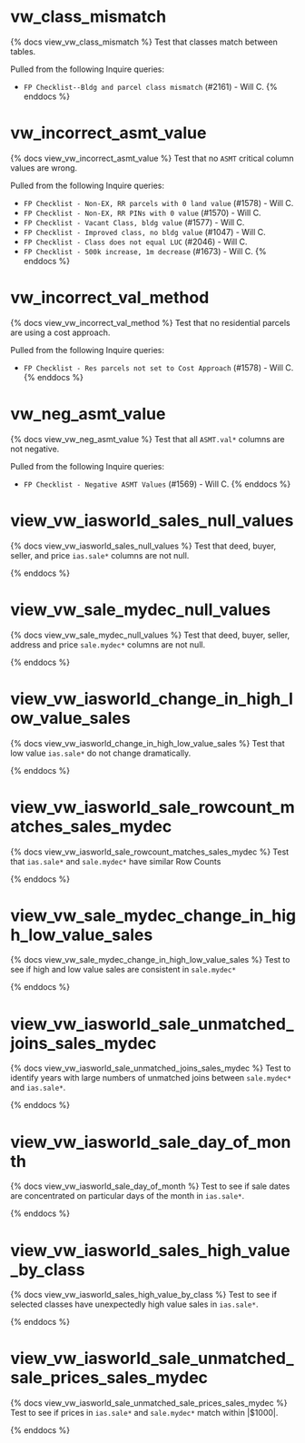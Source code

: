 # vw_class_mismatch

{% docs view_vw_class_mismatch %}
Test that classes match between tables.

Pulled from the following Inquire queries:

- `FP Checklist--Bldg and parcel class mismatch` (#2161) - Will C.
{% enddocs %}

# vw_incorrect_asmt_value

{% docs view_vw_incorrect_asmt_value %}
Test that no `ASMT` critical column values are wrong.

Pulled from the following Inquire queries:

- `FP Checklist - Non-EX, RR parcels with 0 land value` (#1578) - Will C.
- `FP Checklist - Non-EX, RR PINs with 0 value` (#1570) - Will C.
- `FP Checklist - Vacant Class, bldg value` (#1577) - Will C.
- `FP Checklist - Improved class, no bldg value` (#1047) - Will C.
- `FP Checklist - Class does not equal LUC` (#2046) - Will C.
- `FP Checklist - 500k increase, 1m decrease` (#1673) - Will C.
{% enddocs %}

# vw_incorrect_val_method

{% docs view_vw_incorrect_val_method %}
Test that no residential parcels are using a cost approach.

Pulled from the following Inquire queries:

- `FP Checklist - Res parcels not set to Cost Approach` (#1578) - Will C.
{% enddocs %}

# vw_neg_asmt_value

{% docs view_vw_neg_asmt_value %}
Test that all `ASMT.val*` columns are not negative.

Pulled from the following Inquire queries:

- `FP Checklist - Negative ASMT Values` (#1569) - Will C.
{% enddocs %}

# view_vw_iasworld_sales_null_values

{% docs view_vw_iasworld_sales_null_values %}
Test that deed, buyer, seller, and price `ias.sale*` columns are not null.

{% enddocs %}

# view_vw_sale_mydec_null_values

{% docs view_vw_sale_mydec_null_values %}
Test that deed, buyer, seller, address and price `sale.mydec*` columns are not null.

{% enddocs %}

# view_vw_iasworld_change_in_high_low_value_sales

{% docs view_vw_iasworld_change_in_high_low_value_sales %}
Test that low value `ias.sale*` do not change dramatically.

{% enddocs %}

# view_vw_iasworld_sale_rowcount_matches_sales_mydec

{% docs view_vw_iasworld_sale_rowcount_matches_sales_mydec %}
Test that `ias.sale*` and `sale.mydec*` have similar Row Counts

{% enddocs %}

# view_vw_sale_mydec_change_in_high_low_value_sales

{% docs view_vw_sale_mydec_change_in_high_low_value_sales %}
Test to see if high and low value sales are consistent in `sale.mydec*`

{% enddocs %}

# view_vw_iasworld_sale_unmatched_joins_sales_mydec

{% docs view_vw_iasworld_sale_unmatched_joins_sales_mydec %}
Test to identify years with large numbers of unmatched joins between `sale.mydec*` and `ias.sale*`.

{% enddocs %}

# view_vw_iasworld_sale_day_of_month

{% docs view_vw_iasworld_sale_day_of_month %}
Test to see if sale dates are concentrated on particular days of the month in `ias.sale*`. 

{% enddocs %}

# view_vw_iasworld_sales_high_value_by_class

{% docs view_vw_iasworld_sales_high_value_by_class %}
Test to see if selected classes have unexpectedly high value sales in `ias.sale*`. 

{% enddocs %}

# view_vw_iasworld_sale_unmatched_sale_prices_sales_mydec

{% docs view_vw_iasworld_sale_unmatched_sale_prices_sales_mydec %}
Test to see if prices in `ias.sale*` and `sale.mydec*` match within |$1000|.

{% enddocs %}




